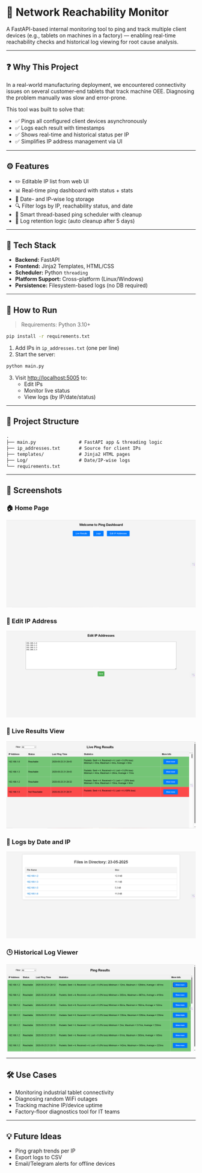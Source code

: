# 📡 Network Reachability Monitor

A FastAPI-based internal monitoring tool to ping and track multiple client devices (e.g., tablets on machines in a factory) — enabling real-time reachability checks and historical log viewing for root cause analysis.

---

## ❓ Why This Project

In a real-world manufacturing deployment, we encountered connectivity issues on several customer-end tablets that track machine OEE. Diagnosing the problem manually was slow and error-prone.

This tool was built to solve that:
- ✅ Pings all configured client devices asynchronously
- ✅ Logs each result with timestamps
- ✅ Shows real-time and historical status per IP
- ✅ Simplifies IP address management via UI

---

## ⚙️ Features

- ✏️ Editable IP list from web UI
- 📊 Real-time ping dashboard with status + stats
- 📁 Date- and IP-wise log storage
- 🔍 Filter logs by IP, reachability status, and date
- 🧠 Smart thread-based ping scheduler with cleanup
- 🧱 Log retention logic (auto cleanup after 5 days)

---

## 🚀 Tech Stack

- **Backend:** FastAPI
- **Frontend:** Jinja2 Templates, HTML/CSS
- **Scheduler:** Python `threading`
- **Platform Support:** Cross-platform (Linux/Windows)
- **Persistence:** Filesystem-based logs (no DB required)

---

## 🧪 How to Run

> Requirements: Python 3.10+

```bash
pip install -r requirements.txt
```

1. Add IPs in `ip_addresses.txt` (one per line)
2. Start the server:

```bash
python main.py
```

3. Visit [http://localhost:5005](http://localhost:5005) to:
   - Edit IPs
   - Monitor live status
   - View logs (by IP/date/status)

---

## 📁 Project Structure

```
.
├── main.py                # FastAPI app & threading logic
├── ip_addresses.txt       # Source for client IPs
├── templates/             # Jinja2 HTML pages
├── Log/                   # Date/IP-wise logs
└── requirements.txt
```

---

## 📸 Screenshots

### 🏠 Home Page
![Home Page](screenshots/home-page.png)

### 📝 Edit IP Address
![Edit IP](screenshots/edit-ip.png)

### 📡 Live Results View
![Live Results](screenshots/live-results.png)

### 📁 Logs by Date and IP
![Daywise Logs](screenshots/daywise-ipwise-logs.png)

### 🕒 Historical Log Viewer
![Historical Logs](screenshots/historical-log.png)

---

## 🛠 Use Cases

- Monitoring industrial tablet connectivity
- Diagnosing random WiFi outages
- Tracking machine IP/device uptime
- Factory-floor diagnostics tool for IT teams

---

## 💡 Future Ideas

- Ping graph trends per IP
- Export logs to CSV
- Email/Telegram alerts for offline devices
